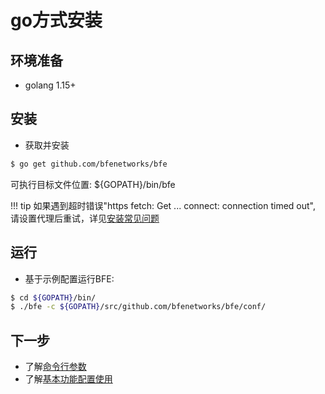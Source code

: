 # go方式安装

## 环境准备

* golang 1.15+

## 安装

- 获取并安装

```bash
$ go get github.com/bfenetworks/bfe
```

可执行目标文件位置: ${GOPATH}/bin/bfe

!!! tip
    如果遇到超时错误"https fetch: Get ... connect: connection timed out", 请设置代理后重试，详见[安装常见问题](../faq/installation.md)

## 运行

- 基于示例配置运行BFE:

```bash
$ cd ${GOPATH}/bin/ 
$ ./bfe -c ${GOPATH}/src/github.com/bfenetworks/bfe/conf/
```

## 下一步

* 了解[命令行参数](../operation/command.md)
* 了解[基本功能配置使用](../example/guide.md)
